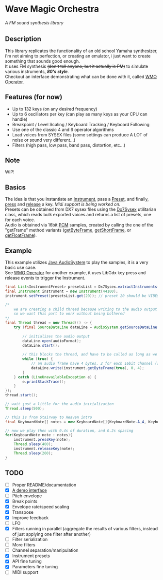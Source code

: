 # Wave Magic Orchestra
###### A FM sound synthesis library


## Description
This library replicates the functionality of an old school Yamaha synthesizer, i'm not aiming to perfection, or creating an emulator, i just want to create something that sounds good enough.  
It uses FM synthesis ~~(don't tell anyone, but it actually is PM)~~ to simulate various instruments, ***80's style***.  
Checkout an interface demonstrating what can be done with it, called [WMO Operator](https://github.com/jbatistareis/wmo-operator).


## Features (for now)
* Up to 132 keys (on any desired frequency)
* Up to 6 oscillators per key (can play as many keys as your CPU can handle)
* Breakpoint / Level Scaling / Keyboard Tracking / Keyboard Following
* Use one of the classic 4 and 6 operator algorithms
* Load voices from SYSEX files (some settings can produce A LOT of noise or sound very different...)
* Filters (high pass, low pass, band pass, distortion, etc...)


## Note
WIP!


## Basics
The idea is that you instantiate an [Instrument](https://github.com/jbatistareis/wmo/blob/master/src/main/java/com/jbatista/wmo/synthesis/Instrument.java), pass a [Preset](https://github.com/jbatistareis/wmo/blob/master/src/main/java/com/jbatista/wmo/preset/InstrumentPreset.java), and finally, [press](https://github.com/jbatistareis/wmo/blob/master/src/main/java/com/jbatista/wmo/synthesis/Instrument.java#L140) and [release](https://github.com/jbatistareis/wmo/blob/master/src/main/java/com/jbatista/wmo/synthesis/Instrument.java#L167) a key. *Midi support is being worked on.*  
Presets can be obtained from DX7 sysex files using the [Dx7Sysex](https://github.com/jbatistareis/wmo/blob/master/src/main/java/com/jbatista/wmo/util/Dx7Sysex.java) utilitarian class, which reads bulk exported voices and returns a list of presets, one for each voice.  
Audio is obtained via 16bit [PCM](https://en.wikipedia.org/wiki/Pulse-code_modulation) samples, created by calling the one of the "getFrame" method variants ([getByteFrame](https://github.com/jbatistareis/wmo/blob/master/src/main/java/com/jbatista/wmo/synthesis/Instrument.java#L89), [getShortFrame](https://github.com/jbatistareis/wmo/blob/master/src/main/java/com/jbatista/wmo/synthesis/Instrument.java#L107), or [getFloatFrame](https://github.com/jbatistareis/wmo/blob/master/src/main/java/com/jbatista/wmo/synthesis/Instrument.java#L124)).  


## Example
This example utilizes [Java AudioSystem](https://docs.oracle.com/javase/8/docs/api/javax/sound/sampled/AudioSystem.html) to play the samples, it is a very basic use case.  
See [WMO Operator](https://github.com/jbatistareis/wmo-operator) for another example, it uses LibGdx key press and release events to trigger the Instrument.
```java
final List<InstrumentPreset> presetsList = Dx7Sysex.extractInstruments(new File("rom1a.syx"));
final Instrument instrument = new Instrument(44100);
instrument.setPreset(presetsList.get(20)); // preset 20 should be VIBES 1 on the cartridge dump used

/*
    we are creating a child thread because writing to the audio output is a blocking operation
    so we want this part to work without being bothered
*/
final Thread thread = new Thread(() -> {
    try (final SourceDataLine dataLine = AudioSystem.getSourceDataLine(new AudioFormat(44100, 16, 2, true, true))) {
    
        // initializes the audio output
        dataLine.open(audioFormat);
        dataLine.start();
    
        // this blocks the thread, and have to be called as long as we want to play
        while (true) {
            // an audio frame have 4 bytes, 2 for each 16bit channel ([8bit L][8bit L]-[8bit R][8bit R])
            dataLine.write(instrument.getByteFrame(true), 0, 4);
        }
    } catch (LineUnavailableException e) {
        e.printStackTrace();
    }
});
thread.start();

// wait just a little for the audio initialization
Thread.sleep(500);

// this is from Stairway to Heaven intro
final KeyboardNote[] notes = new KeyboardNote[]{KeyboardNote.A_4, KeyboardNote.C_5, KeyboardNote.E_5, KeyboardNote.A_5, KeyboardNote.B_5};

// now we play then with 0.4s of duration, and 0.2s spacing
for(KeyboardNote note : notes){
    instrument.pressKey(note);
    Thread.sleep(400);
    instrument.releaseKey(note);
    Thread.sleep(200);
}
```


## TODO
-[ ] Proper README/documentation
-[x] [A demo interface](https://github.com/jbatistareis/wmo-operator)
-[ ] Pitch envelope
-[x] Break points
-[x] Envelope rate/speed scaling
-[x] Transpose
-[x] Improve feedback
-[ ] LFO
-[x] Filters running in parallel (aggregate the results of various filters, instead of just applying one filter after another)
-[ ] Filter serialization
-[ ] More filters
-[ ] Channel separation/manipulation
-[x] Instrument presets
-[x] API fine tuning
-[x] Parameters fine tuning
-[ ] MIDI support